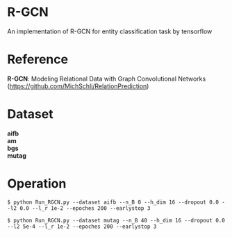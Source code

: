 # R-GCN
An implementation of R-GCN for entity classification task by tensorflow

# Reference
**R-GCN**: Modeling Relational Data with Graph Convolutional Networks (https://github.com/MichSchli/RelationPrediction)   

# Dataset
**aifb**  
**am**   
**bgs**  
**mutag**  

# Operation
```
$ python Run_RGCN.py --dataset aifb --n_B 0 --h_dim 16 --dropout 0.0 --l2 0.0 --l_r 1e-2 --epoches 200 --earlystop 3
```

```
$ python Run_RGCN.py --dataset mutag --n_B 40 --h_dim 16 --dropout 0.0 --l2 5e-4 --l_r 1e-2 --epoches 200 --earlystop 3
```
